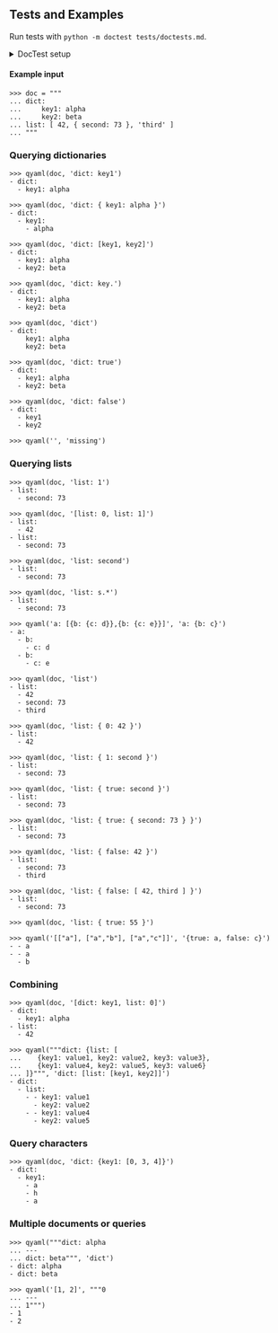 ## Tests and Examples

Run tests with `python -m doctest tests/doctests.md`.

<details>
    <summary>DocTest setup</summary>

    >>> import sys; sys.path.append("src")
    >>> from qyaml import qyaml, print_results
    >>> qy = qyaml
    >>> def qyaml(d, q): print_results(qy(d, q))

</details>

#### Example input

    >>> doc = """
    ... dict:
    ...     key1: alpha
    ...     key2: beta
    ... list: [ 42, { second: 73 }, 'third' ]
    ... """

### Querying dictionaries

    >>> qyaml(doc, 'dict: key1')
    - dict:
      - key1: alpha

    >>> qyaml(doc, 'dict: { key1: alpha }')
    - dict:
      - key1:
        - alpha

    >>> qyaml(doc, 'dict: [key1, key2]')
    - dict:
      - key1: alpha
      - key2: beta

    >>> qyaml(doc, 'dict: key.')
    - dict:
      - key1: alpha
      - key2: beta

    >>> qyaml(doc, 'dict')
    - dict:
        key1: alpha
        key2: beta

    >>> qyaml(doc, 'dict: true')
    - dict:
      - key1: alpha
      - key2: beta

    >>> qyaml(doc, 'dict: false')
    - dict:
      - key1
      - key2

    >>> qyaml('', 'missing')

### Querying lists

    >>> qyaml(doc, 'list: 1')
    - list:
      - second: 73

    >>> qyaml(doc, '[list: 0, list: 1]')
    - list:
      - 42
    - list:
      - second: 73

    >>> qyaml(doc, 'list: second')
    - list:
      - second: 73

    >>> qyaml(doc, 'list: s.*')
    - list:
      - second: 73

    >>> qyaml('a: [{b: {c: d}},{b: {c: e}}]', 'a: {b: c}')
    - a:
      - b:
        - c: d
      - b:
        - c: e

    >>> qyaml(doc, 'list')
    - list:
      - 42
      - second: 73
      - third

    >>> qyaml(doc, 'list: { 0: 42 }')
    - list:
      - 42

    >>> qyaml(doc, 'list: { 1: second }')
    - list:
      - second: 73

    >>> qyaml(doc, 'list: { true: second }')
    - list:
      - second: 73

    >>> qyaml(doc, 'list: { true: { second: 73 } }')
    - list:
      - second: 73

    >>> qyaml(doc, 'list: { false: 42 }')
    - list:
      - second: 73
      - third

    >>> qyaml(doc, 'list: { false: [ 42, third ] }')
    - list:
      - second: 73

    >>> qyaml(doc, 'list: { true: 55 }')

    >>> qyaml('[["a"], ["a","b"], ["a","c"]]', '{true: a, false: c}')
    - - a
    - - a
      - b

### Combining

    >>> qyaml(doc, '[dict: key1, list: 0]')
    - dict:
      - key1: alpha
    - list:
      - 42

    >>> qyaml("""dict: {list: [
    ...    {key1: value1, key2: value2, key3: value3},
    ...    {key1: value4, key2: value5, key3: value6}
    ... ]}""", 'dict: [list: [key1, key2]]')
    - dict:
      - list:
        - - key1: value1
          - key2: value2
        - - key1: value4
          - key2: value5

### Query characters

    >>> qyaml(doc, 'dict: {key1: [0, 3, 4]}')
    - dict:
      - key1:
        - a
        - h
        - a

### Multiple documents or queries

    >>> qyaml("""dict: alpha
    ... ---
    ... dict: beta""", 'dict')
    - dict: alpha
    - dict: beta

    >>> qyaml('[1, 2]', """0
    ... ---
    ... 1""")
    - 1
    - 2
